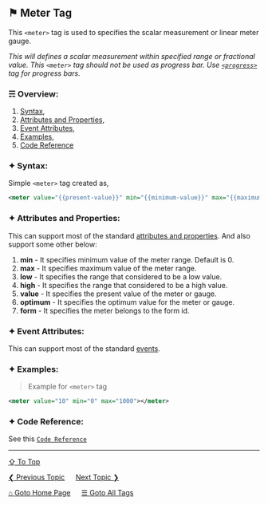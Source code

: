 ## &#9873; Meter Tag
This `<meter>` tag is used to specifies the scalar measurement or linear meter gauge.

*This will defines a scalar measurement within specified range or fractional value. This `<meter>` tag should not be used as progress bar. Use [`<progress>`](./progress-tag.md) tag for progress bars.*

### &#9780; Overview:
1. [Syntax](#-syntax),
2. [Attributes and Properties](#-attributes-and-properties),
3. [Event Attributes](#-event-attributes),
4. [Examples](#-examples),
5. [Code Reference](#-code-reference)

### &#10022; Syntax:

Simple `<meter>` tag created as, 
```xml
<meter value="{{present-value}}" min="{{minimum-value}}" max="{{maximum-value}}"></meter>
```

### &#10022; Attributes and Properties:
This can support most of the standard [attributes and properties](../docs/attributes-and-properties.md).
And also support some other below:
1. **min** - It specifies minimum value of the meter range. Default is 0.
2. **max** - It specifies maximum value of the meter range.
3. **low** - It specifies the range that considered to be a low value.
3. **high** - It specifies the range that considered to be a high value.
3. **value** - It specifies the present value of the meter or gauge.
3. **optimum** - It specifies the optimum value for the meter or gauge.
3. **form** - It specifies the meter belongs to the form id.

### &#10022; Event Attributes:
This can support most of the standard [events](../docs/events.md).

### &#10022; Examples:
> Example for `<meter>` tag
```xml
<meter value="10" min="0" max="1000"></meter>
```

### &#10022; Code Reference:

See this [`Code Reference`](../code/meter-tag.html)

---
[&#8682; To Top](#-meter-tag)

[&#10094; Previous Topic](./meta-tag.md) &emsp; [Next Topic &#10095;](./nav-tag.md)

[&#8962; Goto Home Page](../README.md) &emsp; [&#9776; Goto All Tags](../all-tags.md)
